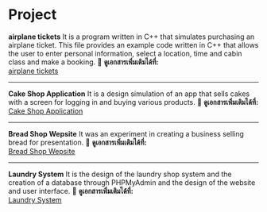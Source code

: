 # Project

**airplane tickets** It is a program written in C++ that simulates purchasing an airplane ticket.
This file provides an example code written in C++ that allows the user to enter personal information, select a location, time and cabin class and make a booking.
📄 **ดูเอกสารเพิ่มเติมได้ที่:**  
[airplane tickets](https://github.com/shinnapat1235/project/blob/main/1.txt) 

___________

**Cake Shop Application** It is a design simulation of an app that sells cakes with a screen for logging in and buying various products. 
📄 **ดูเอกสารเพิ่มเติมได้ที่:**  
[Cake Shop Application](https://www.figma.com/design/5Pbvb6mRNwL2hItI22s2Ez/Untitled?node-id=0-1&p=f&t=frKeUTOQ2QUs6Axf-0)  

___________

**Bread Shop Wepsite** It was an experiment in creating a business selling bread for presentation.
📄 **ดูเอกสารเพิ่มเติมได้ที่:**  
[Bread Shop Wepsite](https://www.figma.com/design/dmh6ZfV0ATR72kwgBjdyD6/Untitled?node-id=0-1&p=f&t=2njr9ouSf1xU98AE-0)  

___________

**Laundry System** It is the design of the laundry shop system and the creation of a database through PHPMyAdmin and the design of the website and user interface.
📄 **ดูเอกสารเพิ่มเติมได้ที่:**  
[ Laundry System](https://github.com/shinnapat1235/project/blob/main/Laundry/%E0%B8%84%E0%B8%B9%E0%B9%88%E0%B8%A1%E0%B8%B7%E0%B8%AD%E0%B8%81%E0%B8%B2%E0%B8%A3%E0%B9%83%E0%B8%8A%E0%B9%89%E0%B8%87%E0%B8%B2%E0%B8%99%201.pdf)  